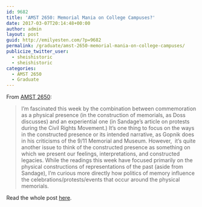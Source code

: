 ```yaml
---
id: 9682
title: 'AMST 2650: Memorial Mania on College Campuses?'
date: 2017-03-07T20:14:48+00:00
author: admin
layout: post
guid: http://emilyesten.com/?p=9682
permalink: /graduate/amst-2650-memorial-mania-on-college-campuses/
publicize_twitter_user:
  - sheishistoric
  - sheishistoric
categories:
  - AMST 2650
  - Graduate
---
```

From [AMST 2650](http://blogs.brown.edu/amst-2650-s01-spring-2017/):

> I’m fascinated this week by the combination between commemoration as a physical presence (in the construction of memorials, as Doss discusses) and an experiential one (in Sandage’s article on protests during the Civil Rights Movement.) It’s one thing to focus on the ways in the constructed presence or its intended narrative, as Gopnik does in his criticisms of the 9/11 Memorial and Museum. However,  it’s quite another issue to think of the constructed presence as something on which we present our feelings, interpretations, and constructed legacies. While the readings this week have focused primarily on the physical constructions of representations of the past (aside from Sandage), I’m curious more directly how politics of memory influence the celebrations/protests/events that occur around the physical memorials.

Read the whole post [here](http://blogs.brown.edu/amst-2650-s01-spring-2017/2017/03/07/memorial-mania-on-college-campuses/).